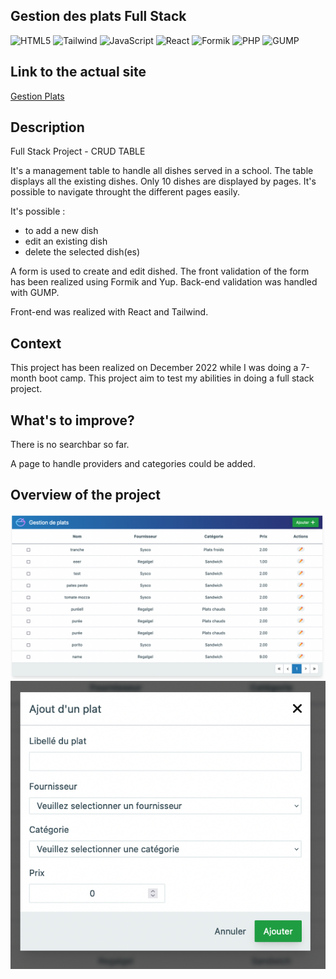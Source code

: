 ## Gestion des plats Full Stack

![HTML5](https://img.shields.io/badge/HTML5-red)
![Tailwind](https://img.shields.io/badge/-Tailwind-yellow)
![JavaScript](https://img.shields.io/badge/JavaScript-green)
![React](https://img.shields.io/badge/-React-blue)
![Formik](https://img.shields.io/badge/-Formik-purple)
![PHP](https://img.shields.io/badge/-PHP-pink)
![GUMP](https://img.shields.io/badge/-GUMP-beige)


## Link to the actual site
[Gestion Plats](https://gestionplats.netlify.app/)

## Description
Full Stack Project - CRUD TABLE

It's a management table to handle all dishes served in a school.
The table displays all the existing dishes. Only 10 dishes are displayed by pages. It's possible to navigate throught the different pages easily.

It's possible :
- to add a new dish
- edit an existing dish
- delete the selected dish(es)

A form is used to create and edit dished. The front validation of the form has been realized using Formik and Yup.
Back-end validation was handled with GUMP.

Front-end was realized with React and Tailwind.

## Context
This project has been realized on December 2022 while I was doing a 7-month boot camp.
This project aim to test my abilities in doing a full stack project.

## What's to improve?
There is no searchbar so far. 

A page to handle providers and categories could be added.


## Overview of the project
![Overview1](public/assets/gestionplatoverview1.png)
![Overview2](public/assets/gestionplatoverview2.png)
